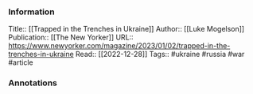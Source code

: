 
### Information
Title:: [[Trapped in the Trenches in Ukraine]]
Author:: [[Luke Mogelson]]
Publication:: [[The New Yorker]]
URL:: https://www.newyorker.com/magazine/2023/01/02/trapped-in-the-trenches-in-ukraine
Read:: [[2022-12-28]]
Tags:: #ukraine #russia #war 
#article

### Annotations

